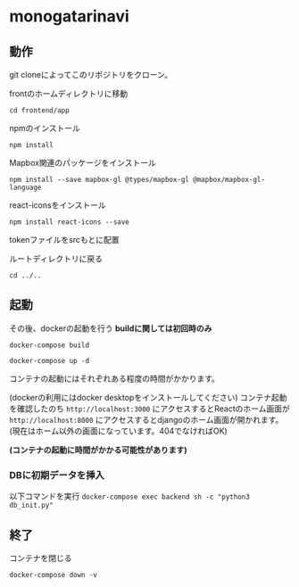 # monogatarinavi

## 動作
git cloneによってこのリポジトリをクローン。

frontのホームディレクトリに移動
```
cd frontend/app
```

npmのインストール
```
npm install
```

Mapbox関連のパッケージをインストール
```
npm install --save mapbox-gl @types/mapbox-gl @mapbox/mapbox-gl-language
```

react-iconsをインストール
```
npm install react-icons --save
```

tokenファイルをsrcもとに配置

ルートディレクトリに戻る
```
cd ../..
```

## 起動

その後、dockerの起動を行う
**buildに関しては初回時のみ**
```
docker-compose build

docker-compose up -d
```
コンテナの起動にはそれぞれある程度の時間がかかります。

(dockerの利用にはdocker desktopをインストールしてください)
コンテナ起動を確認したのち
`http://localhost:3000`
にアクセスするとReactのホーム画面が
`http://localhost:8000`
にアクセスするとdjangoのホーム画面が開かれます。(現在はホーム以外の画面になっています。404でなければOK)

**(コンテナの起動に時間がかかる可能性があります)**

### DBに初期データを挿入
以下コマンドを実行
`docker-compose exec backend sh -c "python3 db_init.py"`

## 終了
コンテナを閉じる
```
docker-compose down -v
```
